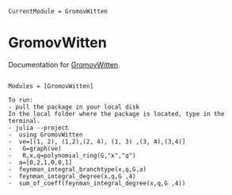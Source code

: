 ```@meta
CurrentModule = GromovWitten
```

# GromovWitten

Documentation for [GromovWitten](https://github.com/singular-gpispace/GromovWitten).

```@index

```

```@autodocs
Modules = [GromovWitten]
```

```
To run:
- pull the package in your local disk
In the local folder where the package is located, type in the terminal.
- julia --project
-  using GromovWitten
-  ve=[(1, 2), (1,2),(2, 4), (1, 3) ,(3, 4),(3,4)]
-   G=graph(ve)
-   R,x,q=polynomial_ring(G,"x","q")
-  a=[0,2,1,0,0,1]
-  feynman_integral_branchtype(x,q,G,a)
-  feynman_integral_degree(x,q,G ,4)
-  sum_of_coeff(feynman_integral_degree(x,q,G ,4))

```
